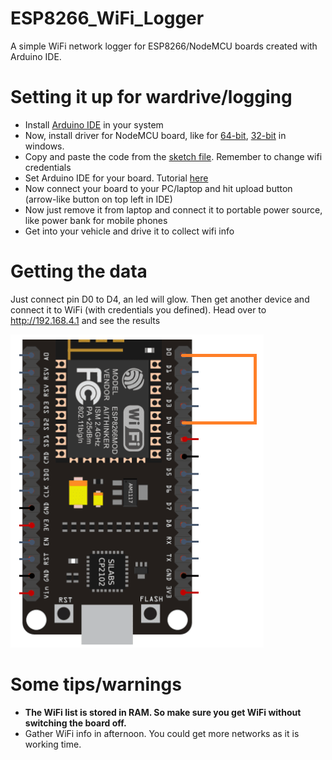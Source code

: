 # ESP8266_WiFi_Logger
A simple WiFi network logger for ESP8266/NodeMCU boards created with Arduino IDE.

# Setting it up for wardrive/logging
- Install [Arduino IDE](https://www.arduino.cc/en/software) in your system
- Now, install driver for NodeMCU board, like for [64-bit](https://github.com/himanshus2847/NodeMCU-setup/blob/master/Drivers/CP210x_Universal_Windows_Driver/CP210xVCPInstaller_x64.exe), [32-bit](https://github.com/himanshus2847/NodeMCU-setup/blob/master/Drivers/CP210x_Universal_Windows_Driver/CP210xVCPInstaller_x86.exe) in windows.
- Copy and paste the code from the [sketch file](https://raw.githubusercontent.com/shriyanss/ESP8266_WiFi_Logger/main/WiFi_Logger/WiFi_Logger.ino). Remember to change wifi credentials
- Set Arduino IDE for your board. Tutorial [here](https://create.arduino.cc/projecthub/Metavix/programming-the-esp8266-with-the-arduino-ide-601c16)
- Now connect your board to your PC/laptop and hit upload button (arrow-like button on top left in IDE)
- Now just remove it from laptop and connect it to portable power source, like power bank for mobile phones
- Get into your vehicle and drive it to collect wifi info

# Getting the data
Just connect pin D0 to D4, an led will glow. Then get another device and connect it to WiFi (with credentials you defined). Head over to http://192.168.4.1 and see the results

![](gpio.png)

# Some tips/warnings
- **The WiFi list is stored in RAM. So make sure you get WiFi without switching the board off.**
- Gather WiFi info in afternoon. You could get more networks as it is working time.
